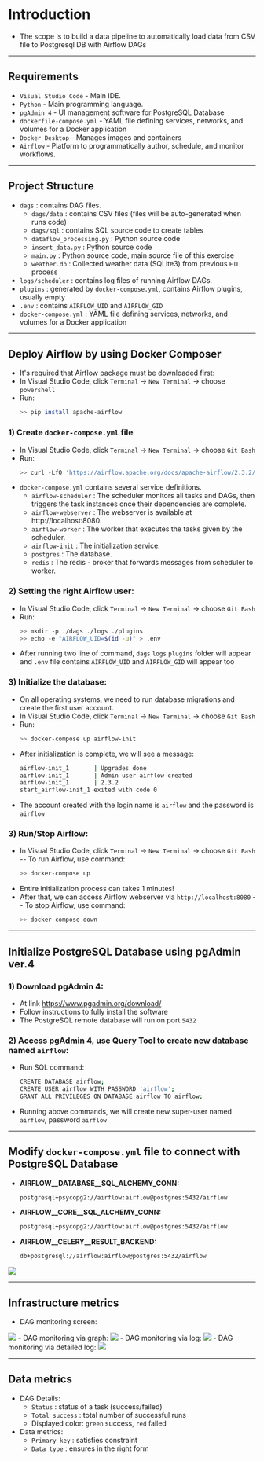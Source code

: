 # Introduction
- The scope is to build a data pipeline to automatically load data from CSV file to Postgresql DB with Airflow DAGs

---
## Requirements
- `Visual Studio Code` - Main IDE.
- `Python` - Main programming language.
- `pgAdmin 4` - UI management software for PostgreSQL Database
- `dockerfile-compose.yml` - YAML file defining services, networks, and volumes for a Docker application
- `Docker Desktop` - Manages images and containers
- `Airflow` - Platform to programmatically author, schedule, and monitor workflows.
---

## Project Structure
- `dags` : contains DAG files.
    + `dags/data` : contains CSV files (files will be auto-generated when runs code)
    + `dags/sql` : contains SQL source code to create tables
    + `dataflow_processing.py` : Python source code
    + `insert_data.py` : Python source code
    + `main.py` : Python source code, main source file of this exercise
    + `weather.db` : Collected weather data (SQLite3) from previous `ETL` process 
- `logs/scheduler` : contains log files of running Airflow DAGs.
- `plugins` : generated by `docker-compose.yml`, contains Airflow plugins, usually empty
- `.env` : contains `AIRFLOW_UID` and `AIRFLOW_GID`
- `docker-compose.yml` : YAML file defining services, networks, and volumes for a Docker application
---

## Deploy Airflow by using Docker Composer
- It's required that Airflow package must be downloaded first:
- In Visual Studio Code, click `Terminal` -> `New Terminal` -> choose `powershell`
- Run: 
    ```sh
    >> pip install apache-airflow
    ```
### 1) Create `docker-compose.yml` file
- In Visual Studio Code, click `Terminal` -> `New Terminal` -> choose `Git Bash`
- Run:
    ```sh
    >> curl -LfO 'https://airflow.apache.org/docs/apache-airflow/2.3.2/docker-compose.yaml'
    ```
- `docker-compose.yml` contains several service definitions.
    + `airflow-scheduler` : The scheduler monitors all tasks and DAGs, then triggers the task instances once their dependencies are complete.
    + `airflow-webserver` : The webserver is available at http://localhost:8080.
    + `airflow-worker` : The worker that executes the tasks given by the scheduler.
    + `airflow-init` : The initialization service.
    + `postgres` : The database.
    + `redis` : The redis - broker that forwards messages from scheduler to worker.
### 2) Setting the right Airflow user:
- In Visual Studio Code, click `Terminal` -> `New Terminal` -> choose `Git Bash`
- Run:
    ```sh
    >> mkdir -p ./dags ./logs ./plugins
    >> echo -e "AIRFLOW_UID=$(id -u)" > .env
    ```
- After running two line of command, `dags` `logs` `plugins` folder will appear and `.env` file contains `AIRFLOW_UID` and `AIRFLOW_GID` will appear too
### 3) Initialize the database:
- On all operating systems, we need to run database migrations and create the first user account.
- In Visual Studio Code, click `Terminal` -> `New Terminal` -> choose `Git Bash`
- Run:
    ```sh
    >> docker-compose up airflow-init
    ```
- After initialization is complete, we will see a message:
    ```sh
    airflow-init_1       | Upgrades done
    airflow-init_1       | Admin user airflow created
    airflow-init_1       | 2.3.2
    start_airflow-init_1 exited with code 0
    ```
- The account created with the login name is `airflow` and the password is `airflow`

### 3) Run/Stop Airflow:
- In Visual Studio Code, click `Terminal` -> `New Terminal` -> choose `Git Bash`
-- To run Airflow, use command:
    ```sh
    >> docker-compose up
    ```
- Entire initialization process can takes 1 minutes!
- After that, we can access Airflow webserver via `http://localhost:8080`
-- To stop Airflow, use command:
    ```sh
    >> docker-compose down
    ```
---
## Initialize PostgreSQL Database using pgAdmin ver.4
### 1) Download pgAdmin 4:
- At link https://www.pgadmin.org/download/
- Follow instructions to fully install the software
- The PostgreSQL remote database will run on port `5432`
### 2) Access pgAdmin 4, use Query Tool to create new database named `airflow`:
- Run SQL command: 
    ```sh
    CREATE DATABASE airflow;
    CREATE USER airflow WITH PASSWORD 'airflow';
    GRANT ALL PRIVILEGES ON DATABASE airflow TO airflow;
    ```
- Running above commands, we will create new super-user named `airflow`, password `airflow`
---
## Modify `docker-compose.yml` file to connect with PostgreSQL Database
- **AIRFLOW__DATABASE__SQL_ALCHEMY_CONN:** 
    ```sh
    postgresql+psycopg2://airflow:airflow@postgres:5432/airflow
    ```
- **AIRFLOW__CORE__SQL_ALCHEMY_CONN:**
    ```sh
    postgresql+psycopg2://airflow:airflow@postgres:5432/airflow
    ```
- **AIRFLOW__CELERY__RESULT_BACKEND:**
    ```sh
    db+postgresql://airflow:airflow@postgres:5432/airflow
    ```
<img src="./img/modify_yaml.png">

---
## Infrastructure metrics
- DAG monitoring screen:
<img src="./img/DAG_main.png">
- DAG monitoring via graph:
<img src="./img/DAG_graph.png">
- DAG monitoring via log:
<img src="./img/DAG_log.png">
- DAG monitoring via detailed log:
<img src="./img/DAG_log2.png">

---
## Data metrics
- DAG Details:
    + `Status` : status of a task (success/failed)
    + `Total success` : total number of successful runs
    + Displayed color: `green` success, `red` failed
- Data metrics:
    + `Primary key` : satisfies constraint
    + `Data type` : ensures in the right form
